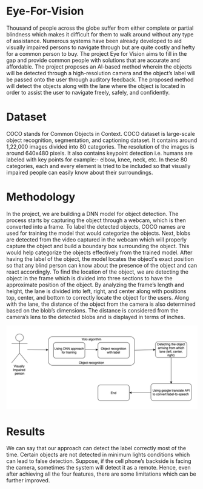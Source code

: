 # Eye-For-Vision

Thousand of people across the globe suffer from either complete or partial blindness which makes it difficult for them to walk around without any type of assistance. Numerous systems have been already developed to aid visually impaired persons to navigate through but are quite
costly and hefty for a common person to buy. The project Eye for Vision aims to fill in the gap and provide common people with solutions that are accurate and affordable. The project proposes an AI-based method wherein the objects will be detected through a high-resolution camera and the object’s label will be passed onto the user through auditory feedback. The proposed method will detect the objects along with the lane where the object is located in order to assist the user to navigate freely, safely, and confidently.

# Dataset

COCO stands for Common Objects in Context. COCO dataset is large-scale object recognition, segmentation, and captioning dataset. It contains around 1,22,000 images divided into 80 categories. The resolution of the images is around 640x480 pixels. It also contains keypoint detection i.e. humans are labeled with key points for example:- elbow, knee, neck, etc. In these 80 categories, each and every element is tried to be included so that visually impaired people can easily know about their
surroundings. 

# Methodology 

In the project, we are building a DNN model for object detection. The process starts by capturing the object through a webcam, which is then converted into a frame. To label the detected objects, COCO names are used for training the model that would categorize the objects. Next, blobs are detected from the video captured in the webcam which will properly capture the object and build a boundary box surrounding the object. This would help categorize the objects effectively from the trained model. After having the label of the object, the model locates the object's exact position so that any blind person can know about the presence of the object and can react accordingly. To find the location of the object, we are detecting the object in the frame which is divided into three sections to have the approximate position of the object. By analyzing the frame’s length and height, the lane is divided into left, right, and center along with positions top, center, and bottom to correctly locate the object for the users. Along with the lane, the distance of the object from the camera is also determined based on the blob’s dimensions. The distance is considered from the camera’s lens to the detected blobs and is displayed in terms of inches.

<img src="https://github.com/nidhigandhi125/Eye-For-Vision/blob/main/proposed%20architecture.png" />

# Results

We can say that our approach can detect the label correctly most of the time. Certain objects are not detected in minimum lights conditions which can lead to false detection. Suppose, if the cell phone’s backside is facing the camera, sometimes the system will detect it as a remote. Hence, even after achieving all the four features, there are some limitations which can be further improved.
